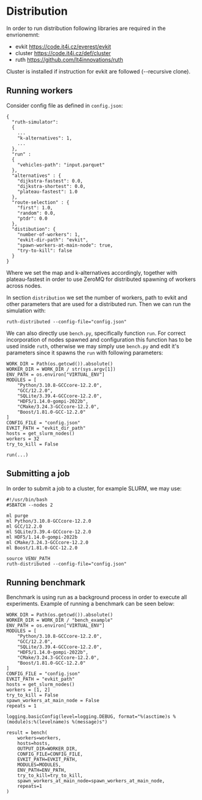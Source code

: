 # Distribution
In order to run distribution following libraries are required in the envrionemnt:

- evkit   https://code.it4i.cz/everest/evkit
- cluster https://code.it4i.cz/def/cluster
- ruth https://github.com/It4innovations/ruth

Cluster is installed if instruction for evkit are followed (--recursive clone).

## Running workers
Consider config file as defined in ```config.json```:
```
{
  "ruth-simulator":
  {
    ...
    "k-alternatives": 1,
    ...
  },
  "run" :
  {
    "vehicles-path": "input.parquet"
  },
  "alternatives" : {
    "dijkstra-fastest": 0.0,
    "dijkstra-shortest": 0.0,
    "plateau-fastest": 1.0
  },
  "route-selection" : {
    "first": 1.0,
    "random": 0.0,
    "ptdr": 0.0
  },
  "distibution": {
    "number-of-workers": 1,
    "evkit-dir-path": "evkit",
    "spawn-workers-at-main-node": true,
    "try-to-kill": false
  }
}
```
Where we set the map and k-alternatives accordingly, together with plateau-fastest in order to use ZeroMQ for 
distributed spawning of workers across nodes.

In section ```distribution``` we set the number of workers, path to evkit and other parameters that are used for a distributed run.
Then we can run the simulation with:
```
ruth-distributed --config-file="config.json"
```

We can also directly use ```bench.py```, specifically function ```run```.
For correct incorporation of nodes spawned and configuration this function has to be used inside ```ruth```, otherwise 
we may simply use ```bench.py``` and edit it's parameters since it spawns the ```run``` with following parameters:
```
WORK_DIR = Path(os.getcwd()).absolute()
WORKER_DIR = WORK_DIR / str(sys.argv[1])
ENV_PATH = os.environ["VIRTUAL_ENV"]
MODULES = [
    "Python/3.10.8-GCCcore-12.2.0",
    "GCC/12.2.0",
    "SQLite/3.39.4-GCCcore-12.2.0",
    "HDF5/1.14.0-gompi-2022b",
    "CMake/3.24.3-GCCcore-12.2.0",
    "Boost/1.81.0-GCC-12.2.0"
]
CONFIG_FILE = "config.json"
EVKIT_PATH = "evkit_dir_path"
hosts = get_slurm_nodes()
workers = 32
try_to_kill = False

run(...)
```

## Submitting a job
In order to submit a job to a cluster, for example SLURM, we may use:
```
#!/usr/bin/bash
#SBATCH --nodes 2

ml purge
ml Python/3.10.8-GCCcore-12.2.0
ml GCC/12.2.0
ml SQLite/3.39.4-GCCcore-12.2.0
ml HDF5/1.14.0-gompi-2022b
ml CMake/3.24.3-GCCcore-12.2.0
ml Boost/1.81.0-GCC-12.2.0

source VENV_PATH
ruth-distributed --config-file="config.json"
```

## Running benchmark
Benchmark is using run as a background process in order to execute all experiments.
Example of running a benchmark can be seen below:
```
WORK_DIR = Path(os.getcwd()).absolute()
WORKER_DIR = WORK_DIR / "bench_example"
ENV_PATH = os.environ["VIRTUAL_ENV"]
MODULES = [
    "Python/3.10.8-GCCcore-12.2.0",
    "GCC/12.2.0",
    "SQLite/3.39.4-GCCcore-12.2.0",
    "HDF5/1.14.0-gompi-2022b",
    "CMake/3.24.3-GCCcore-12.2.0",
    "Boost/1.81.0-GCC-12.2.0"
]
CONFIG_FILE = "config.json"
EVKIT_PATH = "evkit_path"
hosts = get_slurm_nodes()
workers = [1, 2]
try_to_kill = False
spawn_workers_at_main_node = False
repeats = 1

logging.basicConfig(level=logging.DEBUG, format="%(asctime)s %(module)s:%(levelname)s %(message)s")

result = bench(
    workers=workers,
    hosts=hosts,
    OUTPUT_DIR=WORKER_DIR,
    CONFIG_FILE=CONFIG_FILE,
    EVKIT_PATH=EVKIT_PATH,
    MODULES=MODULES,
    ENV_PATH=ENV_PATH,
    try_to_kill=try_to_kill,
    spawn_workers_at_main_node=spawn_workers_at_main_node,
    repeats=1
)
```
